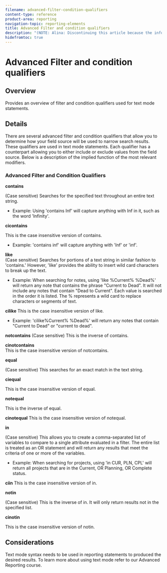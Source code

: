 ```yaml
---
filename: advanced-filter-condition-qualifiers
content-type: reference
product-area: reporting
navigation-topic: reporting-elements
title: Advanced Filter and condition qualifiers
description: "(NOTE: Alina: Discontinuing this article because the information has been merged to this one: https://support.workfront.com/hc/en-us/articles/217196097 - Filter and Condition Modifiers)"
hidefromtoc: true
---
```


# Advanced Filter and condition qualifiers

<!--
<p data-mc-conditions="QuicksilverOrClassic.Draft mode">(NOTE: Alina: Discontinuing this article because the information has been merged to this one:&nbsp;https://support.workfront.com/hc/en-us/articles/217196097 - Filter and Condition Modifiers) </p>
-->

## Overview

Provides an overview of filter and condition qualifiers​&nbsp;used for text mode statements.&nbsp;

## Details

There are several advanced filter and condition qualifiers that allow you to determine how your field source will be used to narrow search results. These qualifiers are used in text mode statements. Each qualifier has a counterpart allowing you to either include or exclude values from the field source. Below is a description of the implied function of the most relevant modifiers.

### Advanced Filter and Condition Qualifiers

**contains**

(Case sensitive) Searches for the specified text throughout an entire text string.

* Example: Using 'contains Inf' will capture anything with Inf in it, such as the word 'Infinity'.

**cicontains**

This is the case insensitive version of contains.&nbsp;

* Example: 'contains inf' will capture anything with 'Inf' or 'inf'.

**like**&nbsp;  
(Case sensitive) Searches for portions of a text string in similar fashion to 'contains.' However, 'like' provides the ability to insert wild card characters to break up the text.&nbsp;

* Example: When searching for notes, using 'like %Current% %Dead%' will return any note that contains the phrase "Current to Dead". It will not include any notes that contain "Dead to Current". Each value is searched in the order it is listed. The % represents a wild card to replace characters or segments of text.

**cilike** 
This is the case insensitive version of like.&nbsp;

* Example: 'cilike%Current% %Dead%' will return any notes that contain "Current to Dead" or "current to dead".

**notcontains** 
(Case sensitive) This is the inverse of contains.

**cinotcontains**&nbsp;  
This is the case insensitive version of notcontains.

**equal**&nbsp;

(Case sensitive) This searches for an exact match in the text string.

**ciequal**&nbsp;

This is the case insensitive version of equal.

**notequal**&nbsp;

This is the inverse of equal.

**cinotequal** 
This is the case insensitive version of notequal.

**in**&nbsp;

(Case sensitive) This allows you to create a comma-separated list of variables to compare to a single attribute evaluated in a filter. The entire list is treated as an OR statement and will return any results that meet the criteria of one or more of the variables.

* Example: When searching for projects, using 'in CUR, PLN, CPL' will return all projects that are in the Current, OR Planning, OR Complete status.

**ciin** 
This is the case insensitive version of in.

**notin**

(Case sensitive) This is the inverse of in. It will only return results not in the specified list.

**cinotin**

This is the case insensitive version of notin.

## Considerations

Text mode syntax needs to be used in reporting statements to produced the desired results. To learn more about using text mode refer to our&nbsp;Advanced Reporting course.&nbsp;

